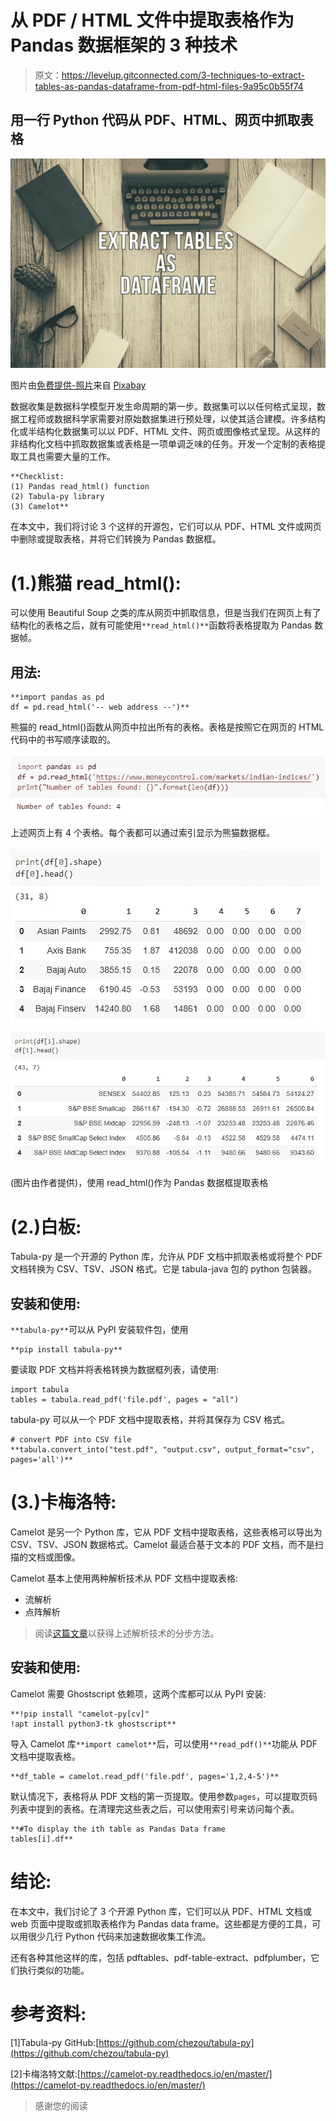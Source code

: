 # 从 PDF / HTML 文件中提取表格作为 Pandas 数据框架的 3 种技术

> 原文：<https://levelup.gitconnected.com/3-techniques-to-extract-tables-as-pandas-dataframe-from-pdf-html-files-9a95c0b55f74>

## 用一行 Python 代码从 PDF、HTML、网页中抓取表格

![](img/6f63cfe912e8be0877bb6c6b7d0297cf.png)

图片由[免费提供-照片](https://pixabay.com/photos/?utm_source=link-attribution&amp;utm_medium=referral&amp;utm_campaign=image&amp;utm_content=801921)来自 [Pixabay](https://pixabay.com/?utm_source=link-attribution&amp;utm_medium=referral&amp;utm_campaign=image&amp;utm_content=801921)

数据收集是数据科学模型开发生命周期的第一步。数据集可以以任何格式呈现，数据工程师或数据科学家需要对原始数据集进行预处理，以使其适合建模。许多结构化或半结构化数据集可以以 PDF、HTML 文件、网页或图像格式呈现。从这样的非结构化文档中抓取数据集或表格是一项单调乏味的任务。开发一个定制的表格提取工具也需要大量的工作。

```
**Checklist:
(1) Pandas read_html() function
(2) Tabula-py library
(3) Camelot**
```

在本文中，我们将讨论 3 个这样的开源包，它们可以从 PDF、HTML 文件或网页中删除或提取表格，并将它们转换为 Pandas 数据框。

# (1.)熊猫 read_html():

可以使用 Beautiful Soup 之类的库从网页中抓取信息，但是当我们在网页上有了结构化的表格之后，就有可能使用`**read_html()**`函数将表格提取为 Pandas 数据帧。

## 用法:

```
**import pandas as pd
df = pd.read_html('-- web address --')**
```

熊猫的 read_html()函数从网页中拉出所有的表格。表格是按照它在网页的 HTML 代码中的书写顺序读取的。

![](img/c4330746216dd8490db0ce72979654be.png)

上述网页上有 4 个表格。每个表都可以通过索引显示为熊猫数据框。

![](img/0513d50b6dc025d958dafaa92670f4db.png)![](img/ebf8525cb05b05dc2b2c17ead66e3e88.png)

(图片由作者提供)，使用 read_html()作为 Pandas 数据框提取表格

# (2.)白板:

Tabula-py 是一个开源的 Python 库，允许从 PDF 文档中抓取表格或将整个 PDF 文档转换为 CSV、TSV、JSON 格式。它是 tabula-java 包的 python 包装器。

## 安装和使用:

`**tabula-py**`可以从 PyPI 安装软件包，使用

```
**pip install tabula-py**
```

要读取 PDF 文档并将表格转换为数据框列表，请使用:

```
import tabula
tables = tabula.read_pdf('file.pdf', pages = "all")
```

tabula-py 可以从一个 PDF 文档中提取表格，并将其保存为 CSV 格式。

```
# convert PDF into CSV file
**tabula.convert_into("test.pdf", "output.csv", output_format="csv", pages='all')**
```

# (3.)卡梅洛特:

Camelot 是另一个 Python 库，它从 PDF 文档中提取表格，这些表格可以导出为 CSV、TSV、JSON 数据格式。Camelot 最适合基于文本的 PDF 文档，而不是扫描的文档或图像。

Camelot 基本上使用两种解析技术从 PDF 文档中提取表格:

*   流解析
*   点阵解析

> 阅读[这篇文章](https://towardsdatascience.com/extract-tables-from-pdf-file-in-a-single-line-of-python-code-5b572cd9fbe5)以获得上述解析技术的分步方法。

## 安装和使用:

Camelot 需要 Ghostscript 依赖项，这两个库都可以从 PyPI 安装:

```
**!pip install "camelot-py[cv]"
!apt install python3-tk ghostscript**
```

导入 Camelot 库`**import camelot**`后，可以使用`**read_pdf()**`功能从 PDF 文档中提取表格。

```
**df_table = camelot.read_pdf('file.pdf', pages='1,2,4-5')**
```

默认情况下，表格将从 PDF 文档的第一页提取。使用参数`pages`，可以提取页码列表中提到的表格。在清理完这些表之后，可以使用索引号来访问每个表。

```
**#To display the ith table as Pandas Data frame
tables[i].df**
```

# 结论:

在本文中，我们讨论了 3 个开源 Python 库，它们可以从 PDF、HTML 文档或 web 页面中提取或抓取表格作为 Pandas data frame。这些都是方便的工具，可以用很少几行 Python 代码来加速数据收集工作流。

还有各种其他这样的库，包括 pdftables、pdf-table-extract、pdfplumber，它们执行类似的功能。

# 参考资料:

[1]Tabula-py GitHub:[https://github.com/chezou/tabula-py](https://github.com/chezou/tabula-py)

[2]卡梅洛特文献:[https://camelot-py.readthedocs.io/en/master/](https://camelot-py.readthedocs.io/en/master/)

> 感谢您的阅读